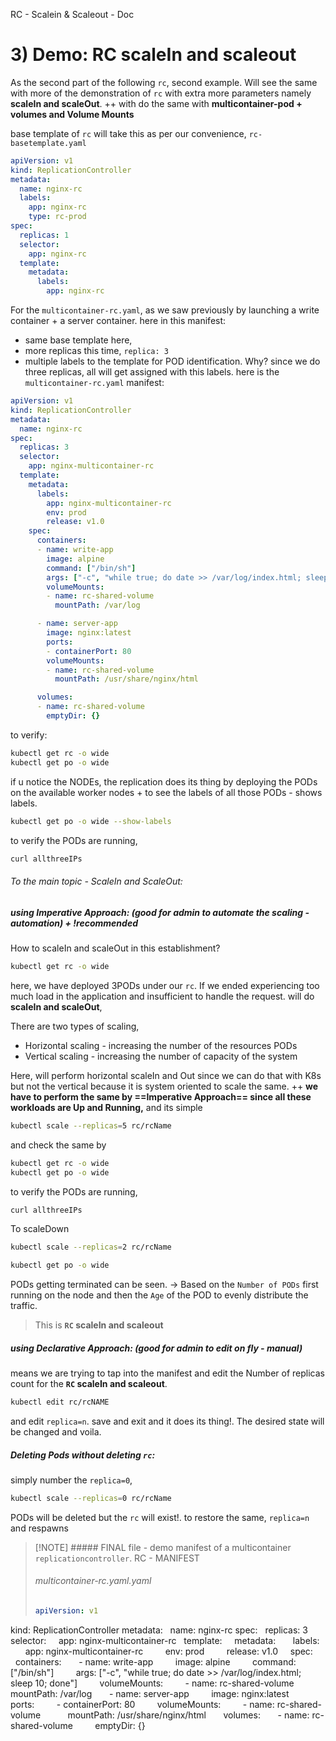 RC - Scalein & Scaleout - Doc

# 3) Demo: RC scaleIn and scaleout

As the second part of the following `rc`, second example. 
Will see the same with more of the demonstration of `rc` with extra more parameters namely **scaleIn and scaleOut**.
++ with do the same with **multicontainer-pod + volumes and Volume Mounts**

base template of `rc` will take this as per our convenience,
`rc-basetemplate.yaml`
```yaml
apiVersion: v1
kind: ReplicationController
metadata:
  name: nginx-rc
  labels:
    app: nginx-rc
    type: rc-prod
spec:
  replicas: 1
  selector:
    app: nginx-rc
  template:
    metadata:
      labels:
        app: nginx-rc
```

For the `multicontainer-rc.yaml`, as we saw previously by launching a write container + a server container. here in this manifest:
- same base template here,
- more replicas this time, `replica: 3`
- multiple labels to the template for POD identification. Why? since we do three replicas, all will get assigned with this labels.
here is the `multicontainer-rc.yaml` manifest:
```yaml
apiVersion: v1
kind: ReplicationController
metadata:
  name: nginx-rc
spec:
  replicas: 3
  selector:
    app: nginx-multicontainer-rc
  template:
    metadata:
      labels:
        app: nginx-multicontainer-rc
        env: prod
        release: v1.0
    spec:
      containers:
      - name: write-app
        image: alpine
        command: ["/bin/sh"]
        args: ["-c", "while true; do date >> /var/log/index.html; sleep 10; done"]
        volumeMounts:
        - name: rc-shared-volume
          mountPath: /var/log

      - name: server-app
        image: nginx:latest
        ports:
        - containerPort: 80
        volumeMounts:
        - name: rc-shared-volume
          mountPath: /usr/share/nginx/html

      volumes:
      - name: rc-shared-volume
        emptyDir: {}
```

to verify:
```sh
kubectl get rc -o wide
kubectl get po -o wide
```

if u notice the NODEs, the replication does its thing by deploying the PODs on the available worker nodes + to see the labels of all those PODs - shows labels.
```sh
kubectl get po -o wide --show-labels
```
to verify the PODs are running,
```sh
curl allthreeIPs
```

###### To the main topic - ScaleIn and ScaleOut:
##### using Imperative Approach: (good for admin to automate the scaling - automation) + !recommended
How to scaleIn and scaleOut in this establishment?
```sh
kubectl get rc -o wide
```
here, we have deployed 3PODs under our `rc`. If we ended experiencing too much load in the application and insufficient to handle the request. will do **scaleIn and scaleOut**,

There are two types of scaling,
- Horizontal scaling - increasing the number of the resources PODs
- Vertical scaling - increasing the number of capacity of the system

Here, will perform horizontal scaleIn and Out since we can do that with K8s but not the vertical because it is system oriented to scale the same. 
++
**we have to perform the same by ==Imperative Approach== since all these workloads are Up and Running,** and its simple
```sh
kubectl scale --replicas=5 rc/rcName
```
and check the same by
```sh
kubectl get rc -o wide
kubectl get po -o wide
```
to verify the PODs are running,
```sh
curl allthreeIPs
```

To scaleDown
```sh
kubectl scale --replicas=2 rc/rcName
```
```sh
kubectl get po -o wide
```
PODs getting terminated can be seen. -> Based on the `Number of PODs` first running on the node and then the `Age` of the POD to evenly distribute the traffic. 

> This is **`RC` scaleIn and scaleout**
 
##### using Declarative Approach: (good for admin to edit on fly - manual)
means we are trying to tap into the manifest and edit the Number of replicas count for the **`RC` scaleIn and scaleout**.
```sh
kubectl edit rc/rcNAME
```
and edit `replica=n`. save and exit and it does its thing!. The desired state will be changed and voila.

##### Deleting Pods without deleting `rc`:
simply number the `replica=0`,
```sh
kubectl scale --replicas=0 rc/rcName
```
PODs will be deleted but the `rc` will exist!.
to restore the same, `replica=n` and respawns

> [!NOTE]  ##### FINAL file - demo manifest of a multicontainer `replicationcontroller`.  RC - MANIFEST
> ###### multicontainer-rc.yaml.yaml
> ```yaml
> apiVersion: v1
kind: ReplicationController
metadata:
  name: nginx-rc
spec:
  replicas: 3
  selector:
    app: nginx-multicontainer-rc
  template:
    metadata:
      labels:
        app: nginx-multicontainer-rc
        env: prod
        release: v1.0
    spec:
      containers:
      - name: write-app
        image: alpine
        command: ["/bin/sh"]
        args: ["-c", "while true; do date >> /var/log/index.html; sleep 10; done"]
        volumeMounts:
        - name: rc-shared-volume
          mountPath: /var/log
      - name: server-app
        image: nginx:latest
        ports:
        - containerPort: 80
        volumeMounts:
        - name: rc-shared-volume
          mountPath: /usr/share/nginx/html
      volumes:
      - name: rc-shared-volume
        emptyDir: {}


